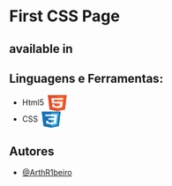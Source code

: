 # First CSS Page

## available in


## Linguagens e Ferramentas:
- Html5 <img align="center" alt="Arth-HTML" height="30" width="40" src="https://raw.githubusercontent.com/devicons/devicon/master/icons/html5/html5-original.svg">
- CSS <img align="center" alt="Arth-CSS" height="30" width="40" src="https://raw.githubusercontent.com/devicons/devicon/master/icons/css3/css3-original.svg">

## Autores

- [@ArthR1beiro](https://www.github.com/ArthR1beiro)

